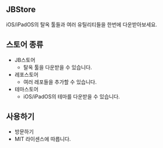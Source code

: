 ## JBStore
iOS/iPadOS의 탈옥 툴들과 여러 유틸리티들을 한번에 다운받아보세요.

## 스토어 종류
* JB스토어
  * 탈옥 툴을 다운받을 수 있습니다.
* 레포스토어
  * 여러 레포들을 추가할 수 있습니다.
* 테마스토어
  * iOS/iPadOS의 테마를 다운받을 수 있습니다.

## 사용하기
* <a hre="https://seongpark.github.io/JBStore/">방문하기</a>
* MIT 라이센스에 따릅니다.
